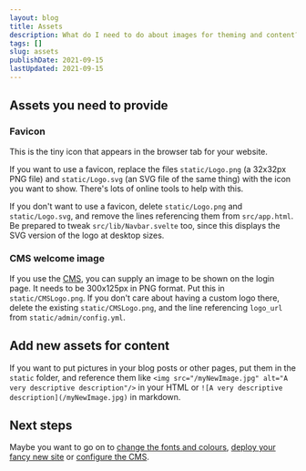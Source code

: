 ```yaml
---
layout: blog
title: Assets
description: What do I need to do about images for theming and content?
tags: []
slug: assets
publishDate: 2021-09-15
lastUpdated: 2021-09-15
---
```


## Assets you need to provide

### Favicon

This is the tiny icon that appears in the browser tab for your website.

If you want to use a favicon, replace the files `static/Logo.png` (a 32x32px PNG file) and `static/Logo.svg` (an SVG file of the same thing) with the icon you want to show.
There's lots of online tools to help with this.

If you don't want to use a favicon, delete `static/Logo.png` and `static/Logo.svg`, and remove the lines referencing them from `src/app.html`.
Be prepared to tweak `src/lib/Navbar.svelte` too, since this displays the SVG version of the logo at desktop sizes.

### CMS welcome image

If you use the [CMS](/blog/cms), you can supply an image to be shown on the login page. It needs to be 300x125px in PNG format. Put this in `static/CMSLogo.png`.
If you don't care about having a custom logo there, delete the existing `static/CMSLogo.png`, and the line referencing `logo_url` from `static/admin/config.yml`.

## Add new assets for content

If you want to put pictures in your blog posts or other pages, put them in the `static` folder, and reference them like `<img src="/myNewImage.jpg" alt="A very descriptive description"/>` in your HTML or `![A very descriptive description](/myNewImage.jpg)` in markdown.

## Next steps

Maybe you want to go on to [change the fonts and colours](/blog/theming), [deploy your fancy new site](/blog/deployment) or [configure the CMS](/blog/cms).
